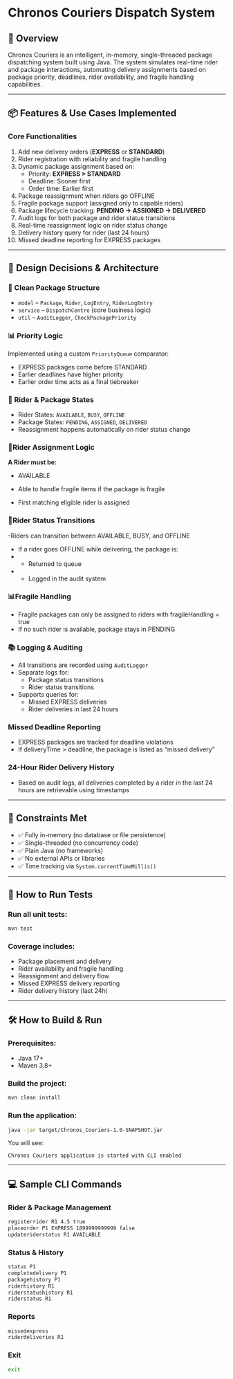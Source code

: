# Chronos Couriers Dispatch System

## 🚀 Overview

Chronos Couriers is an intelligent, in-memory, single-threaded package dispatching system built using Java. The system simulates real-time rider and package interactions, automating delivery assignments based on package priority, deadlines, rider availability, and fragile handling capabilities.

---

## 📦 Features & Use Cases Implemented

### Core Functionalities

1. Add new delivery orders (**EXPRESS** or **STANDARD**)
2. Rider registration with reliability and fragile handling
3. Dynamic package assignment based on:
   - Priority: **EXPRESS > STANDARD**
   - Deadline: Sooner first
   - Order time: Earlier first
4. Package reassignment when riders go OFFLINE
5. Fragile package support (assigned only to capable riders)
6. Package lifecycle tracking: **PENDING → ASSIGNED → DELIVERED**
7. Audit logs for both package and rider status transitions
8. Real-time reassignment logic on rider status change
9. Delivery history query for rider (last 24 hours)
10. Missed deadline reporting for EXPRESS packages

---

## 🧠 Design Decisions & Architecture

### 📁 Clean Package Structure

- `model` – `Package`, `Rider`, `LogEntry`, `RiderLogEntry`
- `service` – `DispatchCentre` (core business logic)
- `util` – `AuditLogger`, `CheckPackagePriority`

### 📊 Priority Logic

Implemented using a custom `PriorityQueue` comparator:

- EXPRESS packages come before STANDARD
- Earlier deadlines have higher priority
- Earlier order time acts as a final tiebreaker

### 🧍 Rider & Package States

- Rider States: `AVAILABLE`, `BUSY`, `OFFLINE`
- Package States: `PENDING`, `ASSIGNED`, `DELIVERED`
- Reassignment happens automatically on rider status change

### 🧍Rider Assignment Logic
   **A Rider must be:**

- AVAILABLE 

- Able to handle fragile items if the package is fragile

- First matching eligible rider is assigned

### 🧍Rider Status Transitions
-Riders can transition between AVAILABLE, BUSY, and OFFLINE
- If a rider goes OFFLINE while delivering, the package is:
- - Returned to queue
- - Logged in the audit system

### 📊Fragile Handling
- Fragile packages can only be assigned to riders with fragileHandling = true
- If no such rider is available, package stays in PENDING

### 📚 Logging & Auditing

- All transitions are recorded using `AuditLogger`
- Separate logs for:
  - Package status transitions
  - Rider status transitions
- Supports queries for:
  - Missed EXPRESS deliveries
  - Rider deliveries in last 24 hours

### Missed Deadline Reporting
- EXPRESS packages are tracked for deadline violations
- If deliveryTime > deadline, the package is listed as “missed delivery”

### 24-Hour Rider Delivery History
- Based on audit logs, all deliveries completed by a rider in the last 24 hours are retrievable using timestamps

---

## 🚧 Constraints Met

- ✅ Fully in-memory (no database or file persistence)
- ✅ Single-threaded (no concurrency code)
- ✅ Plain Java (no frameworks)
- ✅ No external APIs or libraries
- ✅ Time tracking via `System.currentTimeMillis()`

---

## 🧪 How to Run Tests

### Run all unit tests:

```bash
mvn test
```

### Coverage includes:

- Package placement and delivery
- Rider availability and fragile handling
- Reassignment and delivery flow
- Missed EXPRESS delivery reporting
- Rider delivery history (last 24h)

---

## 🛠 How to Build & Run

### Prerequisites:

- Java 17+
- Maven 3.8+

### Build the project:

```bash
mvn clean install
```

### Run the application:

```bash
java -jar target/Chronos_Couriers-1.0-SNAPSHOT.jar
```

You will see:

```
Chronos Couriers application is started with CLI enabled
```

---

## 💻 Sample CLI Commands

### Rider & Package Management

```bash
registerrider R1 4.5 true
placeorder P1 EXPRESS 1899999999999 false
updateriderstatus R1 AVAILABLE
```

### Status & History

```bash
status P1
completedelivery P1
packagehistory P1
riderhistory R1
riderstatushistory R1
riderstatus R1
```

### Reports

```bash
missedexpress
riderdeliveries R1
```

### Exit

```bash
exit
```


